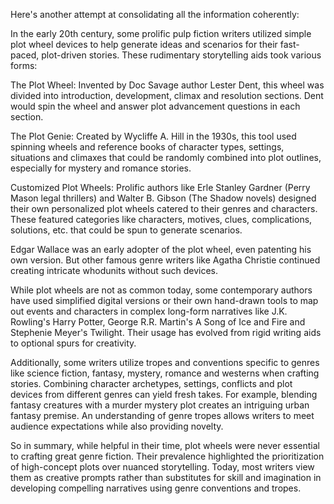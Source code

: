 
Here's another attempt at consolidating all the information coherently:

In the early 20th century, some prolific pulp fiction writers utilized simple plot wheel devices to help generate ideas and scenarios for their fast-paced, plot-driven stories. These rudimentary storytelling aids took various forms:

The Plot Wheel: Invented by Doc Savage author Lester Dent, this wheel was divided into introduction, development, climax and resolution sections. Dent would spin the wheel and answer plot advancement questions in each section.

The Plot Genie: Created by Wycliffe A. Hill in the 1930s, this tool used spinning wheels and reference books of character types, settings, situations and climaxes that could be randomly combined into plot outlines, especially for mystery and romance stories. 

Customized Plot Wheels: Prolific authors like Erle Stanley Gardner (Perry Mason legal thrillers) and Walter B. Gibson (The Shadow novels) designed their own personalized plot wheels catered to their genres and characters. These featured categories like characters, motives, clues, complications, solutions, etc. that could be spun to generate scenarios.

Edgar Wallace was an early adopter of the plot wheel, even patenting his own version. But other famous genre writers like Agatha Christie continued creating intricate whodunits without such devices.

While plot wheels are not as common today, some contemporary authors have used simplified digital versions or their own hand-drawn tools to map out events and characters in complex long-form narratives like J.K. Rowling's Harry Potter, George R.R. Martin's A Song of Ice and Fire and Stephenie Meyer's Twilight. Their usage has evolved from rigid writing aids to optional spurs for creativity.

Additionally, some writers utilize tropes and conventions specific to genres like science fiction, fantasy, mystery, romance and westerns when crafting stories. Combining character archetypes, settings, conflicts and plot devices from different genres can yield fresh takes. For example, blending fantasy creatures with a murder mystery plot creates an intriguing urban fantasy premise. An understanding of genre tropes allows writers to meet audience expectations while also providing novelty.

So in summary, while helpful in their time, plot wheels were never essential to crafting great genre fiction. Their prevalence highlighted the prioritization of high-concept plots over nuanced storytelling. Today, most writers view them as creative prompts rather than substitutes for skill and imagination in developing compelling narratives using genre conventions and tropes.
